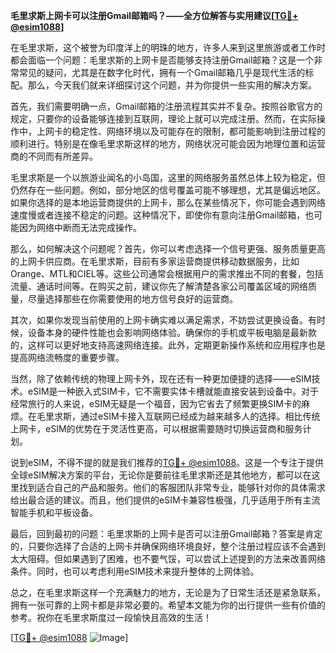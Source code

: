 **毛里求斯上网卡可以注册Gmail邮箱吗？——全方位解答与实用建议[[TG💪+ @esim1088](https://t.me/s/esim1088)]**

在毛里求斯，这个被誉为印度洋上的明珠的地方，许多人来到这里旅游或者工作时都会面临一个问题：毛里求斯的上网卡是否能够支持注册Gmail邮箱？这是一个非常常见的疑问，尤其是在数字化时代，拥有一个Gmail邮箱几乎是现代生活的标配。那么，今天我们就来详细探讨这个问题，并为你提供一些实用的解决方案。

首先，我们需要明确一点，Gmail邮箱的注册流程其实并不复杂。按照谷歌官方的规定，只要你的设备能够连接到互联网，理论上就可以完成注册。然而，在实际操作中，上网卡的稳定性、网络环境以及可能存在的限制，都可能影响到注册过程的顺利进行。特别是在像毛里求斯这样的地方，网络状况可能会因为地理位置和运营商的不同而有所差异。

毛里求斯是一个以旅游业闻名的小岛国，这里的网络服务虽然总体上较为稳定，但仍然存在一些问题。例如，部分地区的信号覆盖可能不够理想，尤其是偏远地区。如果你选择的是本地运营商提供的上网卡，那么在某些情况下，你可能会遇到网络速度慢或者连接不稳定的问题。这种情况下，即使你有意向注册Gmail邮箱，也可能因为网络中断而无法完成操作。

那么，如何解决这个问题呢？首先，你可以考虑选择一个信号更强、服务质量更高的上网卡供应商。在毛里求斯，目前有多家运营商提供移动数据服务，比如Orange、MTL和CIEL等。这些公司通常会根据用户的需求推出不同的套餐，包括流量、通话时间等。在购买之前，建议你先了解清楚各家公司覆盖区域的网络质量，尽量选择那些在你需要使用的地方信号良好的运营商。

其次，如果你发现当前使用的上网卡确实难以满足需求，不妨尝试更换设备。有时候，设备本身的硬件性能也会影响网络体验。确保你的手机或平板电脑是最新款的，这样可以更好地支持高速网络连接。此外，定期更新操作系统和应用程序也是提高网络流畅度的重要步骤。

当然，除了依赖传统的物理上网卡外，现在还有一种更加便捷的选择——eSIM技术。eSIM是一种嵌入式SIM卡，它不需要实体卡槽就能直接安装到设备中。对于经常旅行的人来说，eSIM无疑是一个福音，因为它省去了频繁更换SIM卡的麻烦。在毛里求斯，通过eSIM卡接入互联网已经成为越来越多人的选择。相比传统上网卡，eSIM的优势在于灵活性更高，可以根据需要随时切换运营商和服务计划。

说到eSIM，不得不提的就是我们推荐的[TG💪+ @esim1088](https://t.me/s/esim1088)。这是一个专注于提供全球eSIM解决方案的平台，无论你是要前往毛里求斯还是其他地方，都可以在这里找到适合自己的产品和服务。他们的客服团队非常专业，能够针对你的具体需求给出最合适的建议。而且，他们提供的eSIM卡兼容性极强，几乎适用于所有主流智能手机和平板设备。

最后，回到最初的问题：毛里求斯的上网卡是否可以注册Gmail邮箱？答案是肯定的，只要你选择了合适的上网卡并确保网络环境良好，整个注册过程应该不会遇到太大阻碍。但如果遇到了困难，也不要气馁，可以尝试上述提到的方法来改善网络条件。同时，也可以考虑利用eSIM技术来提升整体的上网体验。

总之，在毛里求斯这样一个充满魅力的地方，无论是为了日常生活还是紧急联系，拥有一张可靠的上网卡都是非常必要的。希望本文能为你的出行提供一些有价值的参考。祝你在毛里求斯度过一段愉快且高效的生活！

[[TG💪+ @esim1088](https://t.me/s/esim1088) ![Image](https://i.postimg.cc/4NQfJmqS/Snipaste-2025-05-13-00-14-12.png)]